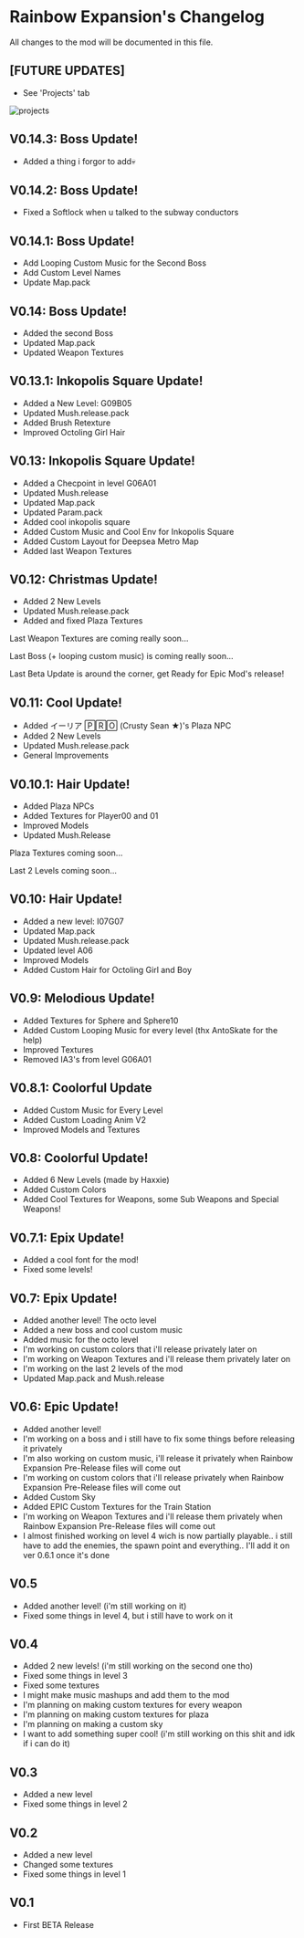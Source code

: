 # Rainbow Expansion's Changelog
All changes to the mod will be documented in this file.

## [FUTURE UPDATES]
- See 'Projects' tab

![projects](https://user-images.githubusercontent.com/36473846/141029682-7c01e5ca-ef60-44c4-a8fa-dc7fe8ccb741.png)

## V0.14.3: Boss Update!
- Added a thing i forgor to add💀

## V0.14.2: Boss Update!
- Fixed a Softlock when u talked to the subway conductors

## V0.14.1: Boss Update!
- Add Looping Custom Music for the Second Boss
- Add Custom Level Names
- Update Map.pack

## V0.14: Boss Update!
- Added the second Boss
- Updated Map.pack
- Updated Weapon Textures

## V0.13.1: Inkopolis Square Update!
- Added a New Level: G09B05
- Updated Mush.release.pack
- Added Brush Retexture
- Improved Octoling Girl Hair

## V0.13: Inkopolis Square Update!
- Added a Checpoint in level G06A01
- Updated Mush.release
- Updated Map.pack
- Updated Param.pack
- Added cool inkopolis square
- Added Custom Music and Cool Env for Inkopolis Square
- Added Custom Layout for Deepsea Metro Map
- Added last Weapon Textures

## V0.12: Christmas Update!
- Added 2 New Levels
- Updated Mush.release.pack
- Added and fixed Plaza Textures

Last Weapon Textures are coming really soon...

Last Boss (+ looping custom music) is coming really soon...

Last Beta Update is around the corner, get Ready for Epic Mod's release!

## V0.11: Cool Update!
- Added イーリア 🄿🅁🄾 (Crusty Sean ★)'s Plaza NPC
- Added 2 New Levels
- Updated Mush.release.pack
- General Improvements

## V0.10.1: Hair Update!
- Added Plaza NPCs
- Added Textures for Player00 and 01
- Improved Models
- Updated Mush.Release

Plaza Textures coming soon...

Last 2 Levels coming soon...

## V0.10: Hair Update!
- Added a new level: I07G07
- Updated Map.pack
- Updated Mush.release.pack
- Updated level A06
- Improved Models
- Added Custom Hair for Octoling Girl and Boy

## V0.9: Melodious Update!
- Added Textures for Sphere and Sphere10
- Added Custom Looping Music for every level (thx AntoSkate for the help)
- Improved Textures
- Removed IA3's from level G06A01

## V0.8.1: Coolorful Update
- Added Custom Music for Every Level
- Added Custom Loading Anim V2
- Improved Models and Textures

## V0.8: Coolorful Update!
- Added 6 New Levels (made by Haxxie)
- Added Custom Colors
- Added Cool Textures for Weapons, some Sub Weapons and Special Weapons!

## V0.7.1: Epix Update!
- Added a cool font for the mod!
- Fixed some levels!

## V0.7: Epix Update!
- Added another level! The octo level
- Added a new boss and cool custom music
- Added music for the octo level
- I'm working on custom colors that i'll release privately later on
- I'm working on Weapon Textures and i'll release them privately later on
- I'm working on the last 2 levels of the mod
- Updated Map.pack and Mush.release

## V0.6: Epic Update!
- Added another level!
- I'm working on a boss and i still have to fix some things before releasing it privately
- I'm also working on custom music, i'll release it privately when Rainbow Expansion Pre-Release files will come out
- I'm working on custom colors that i'll release privately when Rainbow Expansion Pre-Release files will come out
- Added Custom Sky
- Added EPIC Custom Textures for the Train Station
- I'm working on Weapon Textures and i'll release them privately when Rainbow Expansion Pre-Release files will come out
- I almost finished working on level 4 wich is now partially playable.. i still have to add the enemies, the spawn point and everything.. I'll add it on ver 0.6.1 once it's done

## V0.5
- Added another level! (i'm still working on it)
- Fixed some things in level 4, but i still have to work on it

## V0.4
- Added 2 new levels! (i'm still working on the second one tho)
- Fixed some things in level 3
- Fixed some textures
- I might make music mashups and add them to the mod
- I'm planning on making custom textures for every weapon
- I'm planning on making custom textures for plaza
- I'm planning on making a custom sky
- I want to add something super cool! (i'm still working on this shit and idk if i can do it)

## V0.3
- Added a new level
- Fixed some things in level 2

## V0.2
- Added a new level
- Changed some textures
- Fixed some things in level 1

## V0.1
- First BETA Release

